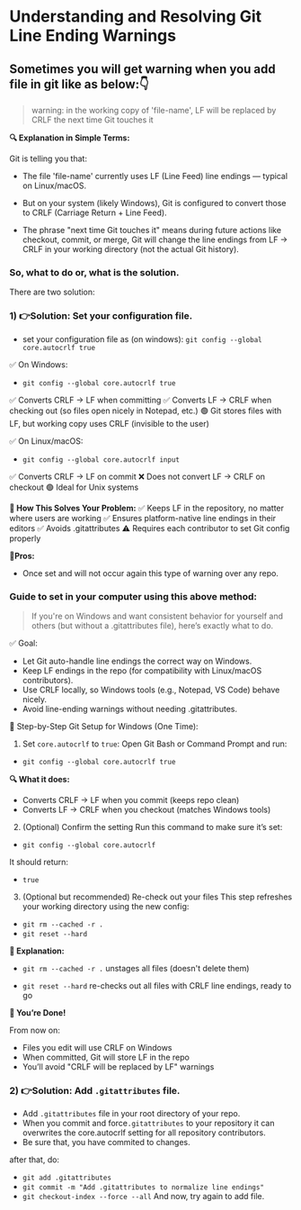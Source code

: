 # Understanding and Resolving Git Line Ending Warnings


## Sometimes you will get warning when you add file in git like as below:👇

> warning: in the working copy of 'file-name', LF will be replaced by CRLF the next time Git touches it

**🔍 Explanation in Simple Terms:** 

Git is telling you that:

- The file 'file-name' currently uses LF (Line Feed) line endings — typical on Linux/macOS.

- But on your system (likely Windows), Git is configured to convert those to CRLF (Carriage Return + Line Feed).

- The phrase "next time Git touches it" means during future actions like checkout, commit, or merge, Git will change the line endings from LF → CRLF in your working directory (not the actual Git history).


### So, what to do or, what is the solution.

There are two solution:

### 1) 👉Solution: **Set your configuration file**.

- set your configuration file as (on windows):
 `git config --global core.autocrlf true`

✅ On Windows:
- `git config --global core.autocrlf true`

✅ Converts CRLF → LF when committing
✅ Converts LF → CRLF when checking out (so files open nicely in Notepad, etc.)
🟢 Git stores files with LF, but working copy uses CRLF (invisible to the user)


✅ On Linux/macOS:
- `git config --global core.autocrlf input`

✅ Converts CRLF → LF on commit
❌ Does not convert LF → CRLF on checkout
🟢 Ideal for Unix systems


**🧠 How This Solves Your Problem:**
✅ Keeps LF in the repository, no matter where users are working
✅ Ensures platform-native line endings in their editors
✅ Avoids .gitattributes
⚠ Requires each contributor to set Git config properly


**📌Pros:**
- Once set and will not occur again this type of warning over any repo.

### Guide to set in your computer using this above method:

> If you're on Windows and want consistent behavior for yourself and others (but without a .gitattributes file), here’s exactly what to do.

✅ Goal:
- Let Git auto-handle line endings the correct way on Windows.
- Keep LF endings in the repo (for compatibility with Linux/macOS contributors).
- Use CRLF locally, so Windows tools (e.g., Notepad, VS Code) behave nicely.
- Avoid line-ending warnings without needing .gitattributes.


🔧 Step-by-Step Git Setup for Windows (One Time):

1. Set `core.autocrlf` to `true`:
Open Git Bash or Command Prompt and run:

- `git config --global core.autocrlf true`

**🔍 What it does:**

- Converts CRLF → LF when you commit (keeps repo clean)
- Converts LF → CRLF when you checkout (matches Windows tools)

2. (Optional) Confirm the setting
Run this command to make sure it’s set:

- `git config --global core.autocrlf`

It should return:
- `true`


3. (Optional but recommended) Re-check out your files
This step refreshes your working directory using the new config:

- `git rm --cached -r .`
- `git reset --hard`

**📌 Explanation:**

- `git rm --cached -r .` unstages all files (doesn't delete them)

- `git reset --hard` re-checks out all files with CRLF line endings, ready to go


**🎯 You’re Done!**

From now on:
- Files you edit will use CRLF on Windows
- When committed, Git will store LF in the repo
- You’ll avoid "CRLF will be replaced by LF" warnings

<!--
🧠 Tip: Share with Teammates
In your README.md or CONTRIBUTING.md, add:
___________________________________________________
## Recommended Git Settings (Windows)

If you're using Windows, run this command to avoid line-ending issues:

`git config --global core.autocrlf true`

- This ensures CRLF locally and LF in the repository.
 
____________________________________________________
-->



### 2) 👉Solution: **Add `.gitattributes` file**. 

- Add `.gitattributes` file in your root directory of your repo. 
- When you commit and force`.gitattributes` to your repository it can overwrites the core.autocrlf setting for all repository contributors. 
- Be sure that, you have commited to changes.
<!-- 
> (This below `.gitattributes` content could not be suitable for collaboration - by chatgpt. Since, there is not set as: *.c text eol=lf and *.h text eol=lf ) 
____________________________________
`.gitattributes` file will contain: |   
_________________________________________________________
# Set the default behavior, in case people don't have core.autocrlf set.
* text=auto

# Explicitly declare text files you want to always be normalized and converted
# to native line endings on checkout.
*.c text
*.h text

# Declare files that will always have CRLF line endings on checkout.
*.sln text eol=crlf

# Denote all files that are truly binary and should not be modified.
*.png binary
*.jpg binary
_________________________________________________________ 
-->

after that, do:
- `git add .gitattributes`
- `git commit -m "Add .gitattributes to normalize line endings"`
- `git checkout-index --force --all`
And now, try again to add file.



